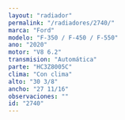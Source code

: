 ```yaml
---
layout: "radiador"
permalink: "/radiadores/2740/"
marca: "Ford"
modelo: "F-350 / F-450 / F-550"
ano: "2020"
motor: "V8 6.2"
transmision: "Automática"
parte: "HC3Z8005C"
clima: "Con clima"
alto: "30 3/8"
ancho: "27 11/16"
observaciones: ""
id: "2740"
---
```


